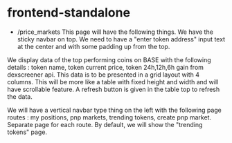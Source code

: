 # frontend-standalone 


- /price_markets
This page will have the following things.
We have the sticky navbar on top.
We need to have a "enter token address" input text at the center and with some padding up from the top.

We display data of the top performing coins on BASE with the following details : token name, token current price, token 24h,12h,6h gain from dexscreener api.
This data is to be presented in a grid layout with 4 columns.
This will be more like a table with fixed height and width and will have
scrollable feature.
A refresh button is given in the table top to refresh the data.

We will have a vertical navbar type thing on the left with the following page routes : my positions, pnp markets, trending tokens, create pnp market. Separate page for each route.
By default, we will show the "trending tokens" page.

